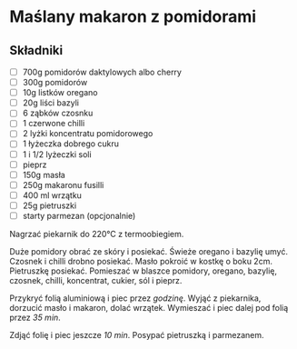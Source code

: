 # Maślany makaron z pomidorami

## Składniki

* [ ] 700g pomidorów daktylowych albo cherry
* [ ] 300g pomidorów
* [ ] 10g listków oregano
* [ ] 20g liści bazyli
* [ ] 6 ząbków czosnku
* [ ] 1 czerwone chilli
* [ ] 2 lyżki koncentratu pomidorowego
* [ ] 1 łyżeczka dobrego cukru
* [ ] 1 i 1/2 lyżeczki soli
* [ ] pieprz
* [ ] 150g masła
* [ ] 250g makaronu fusilli
* [ ] 400 ml wrzątku
* [ ] 25g pietruszki
* [ ] starty parmezan (opcjonalnie)

Nagrzać piekarnik do 220°C z termoobiegiem.

Duże pomidory obrać ze skóry i posiekać. Świeże oregano i bazylię umyć. Czosnek i chilli drobno posiekać.
Masło pokroić w kostkę o boku 2cm. Pietruszkę posiekać. Pomieszać w blaszce pomidory, oregano, bazylię, czosnek, chilli, koncentrat, cukier, sól i pieprz.

Przykryć folią aluminiową i piec przez _godzinę_. 
Wyjąć z piekarnika, dorzucić masło i makaron, dolać wrzątek.
Wymieszać i piec dalej pod folią przez _35 min_.

Zdjąć folię i piec jeszcze _10 min_.
Posypać pietruszką i parmezanem.
